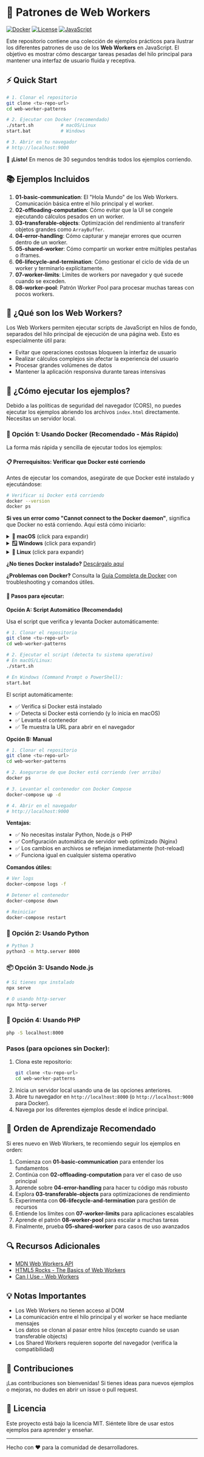 # 🚀 Patrones de Web Workers

[![Docker](https://img.shields.io/badge/Docker-Ready-2496ED?style=flat&logo=docker&logoColor=white)](https://www.docker.com/)
[![License](https://img.shields.io/badge/License-MIT-green.svg)](LICENSE)
[![JavaScript](https://img.shields.io/badge/JavaScript-ES6+-F7DF1E?style=flat&logo=javascript&logoColor=black)](https://developer.mozilla.org/es/docs/Web/JavaScript)

Este repositorio contiene una colección de ejemplos prácticos para ilustrar los diferentes patrones de uso de los **Web Workers** en JavaScript. El objetivo es mostrar cómo descargar tareas pesadas del hilo principal para mantener una interfaz de usuario fluida y receptiva.

## ⚡ Quick Start

```bash
# 1. Clonar el repositorio
git clone <tu-repo-url>
cd web-worker-patterns

# 2. Ejecutar con Docker (recomendado)
./start.sh          # macOS/Linux
start.bat           # Windows

# 3. Abrir en tu navegador
# http://localhost:9000
```

🎉 **¡Listo!** En menos de 30 segundos tendrás todos los ejemplos corriendo.

## 📚 Ejemplos Incluidos

1. **01-basic-communication**: El "Hola Mundo" de los Web Workers. Comunicación básica entre el hilo principal y el worker.
2. **02-offloading-computation**: Cómo evitar que la UI se congele ejecutando cálculos pesados en un worker.
3. **03-transferable-objects**: Optimización del rendimiento al transferir objetos grandes como `ArrayBuffer`.
4. **04-error-handling**: Cómo capturar y manejar errores que ocurren dentro de un worker.
5. **05-shared-worker**: Cómo compartir un worker entre múltiples pestañas o iframes.
6. **06-lifecycle-and-termination**: Cómo gestionar el ciclo de vida de un worker y terminarlo explícitamente.
7. **07-worker-limits**: Límites de workers por navegador y qué sucede cuando se exceden.
8. **08-worker-pool**: Patrón Worker Pool para procesar muchas tareas con pocos workers.

## 🎯 ¿Qué son los Web Workers?

Los Web Workers permiten ejecutar scripts de JavaScript en hilos de fondo, separados del hilo principal de ejecución de una página web. Esto es especialmente útil para:

- Evitar que operaciones costosas bloqueen la interfaz de usuario
- Realizar cálculos complejos sin afectar la experiencia del usuario
- Procesar grandes volúmenes de datos
- Mantener la aplicación responsiva durante tareas intensivas

## 🚀 ¿Cómo ejecutar los ejemplos?

Debido a las políticas de seguridad del navegador (CORS), no puedes ejecutar los ejemplos abriendo los archivos `index.html` directamente. Necesitas un servidor local.

### 🐳 Opción 1: Usando Docker (Recomendado - Más Rápido)

La forma más rápida y sencilla de ejecutar todos los ejemplos:

#### 📋 Prerrequisitos: Verificar que Docker esté corriendo

Antes de ejecutar los comandos, asegúrate de que Docker esté instalado y ejecutándose:

```bash
# Verificar si Docker está corriendo
docker --version
docker ps
```

**Si ves un error como "Cannot connect to the Docker daemon"**, significa que Docker no está corriendo. Aquí está cómo iniciarlo:

<details>
<summary><strong>🍎 macOS</strong> (click para expandir)</summary>

```bash
# Opción 1: Abrir Docker Desktop desde Aplicaciones
open -a Docker

# Opción 2: Desde la terminal (si está instalado)
open /Applications/Docker.app

# Esperar a que Docker inicie (puede tomar 10-30 segundos)
# Verás el ícono de Docker en la barra de menú cuando esté listo
```

**Verificar que está corriendo:**

```bash
# Deberías ver información de la versión sin errores
docker info
```

</details>

<details>
<summary><strong>🪟 Windows</strong> (click para expandir)</summary>

```bash
# Opción 1: Buscar "Docker Desktop" en el menú inicio y hacer clic

# Opción 2: Desde PowerShell
Start-Process "C:\Program Files\Docker\Docker\Docker Desktop.exe"

# Esperar a que Docker inicie (puede tomar 10-30 segundos)
# Verás el ícono de Docker en la bandeja del sistema cuando esté listo
```

**Verificar que está corriendo:**

```powershell
docker info
```

</details>

<details>
<summary><strong>🐧 Linux</strong> (click para expandir)</summary>

```bash
# Iniciar el servicio Docker
sudo systemctl start docker

# Habilitar Docker para que inicie automáticamente
sudo systemctl enable docker

# Verificar el estado
sudo systemctl status docker
```

**Verificar que está corriendo:**

```bash
docker info
```

</details>

**¿No tienes Docker instalado?** [Descárgalo aquí](https://www.docker.com/products/docker-desktop)

**¿Problemas con Docker?** Consulta la [Guía Completa de Docker](DOCKER.md) con troubleshooting y comandos útiles.

#### 🚀 Pasos para ejecutar:

**Opción A: Script Automático (Recomendado)**

Usa el script que verifica y levanta Docker automáticamente:

```bash
# 1. Clonar el repositorio
git clone <tu-repo-url>
cd web-worker-patterns

# 2. Ejecutar el script (detecta tu sistema operativo)
# En macOS/Linux:
./start.sh

# En Windows (Command Prompt o PowerShell):
start.bat
```

El script automáticamente:

- ✅ Verifica si Docker está instalado
- ✅ Detecta si Docker está corriendo (y lo inicia en macOS)
- ✅ Levanta el contenedor
- ✅ Te muestra la URL para abrir en el navegador

**Opción B: Manual**

```bash
# 1. Clonar el repositorio
git clone <tu-repo-url>
cd web-worker-patterns

# 2. Asegurarse de que Docker está corriendo (ver arriba)
docker ps

# 3. Levantar el contenedor con Docker Compose
docker-compose up -d

# 4. Abrir en el navegador
# http://localhost:9000
```

**Ventajas:**

- ✅ No necesitas instalar Python, Node.js o PHP
- ✅ Configuración automática de servidor web optimizado (Nginx)
- ✅ Los cambios en archivos se reflejan inmediatamente (hot-reload)
- ✅ Funciona igual en cualquier sistema operativo

**Comandos útiles:**

```bash
# Ver logs
docker-compose logs -f

# Detener el contenedor
docker-compose down

# Reiniciar
docker-compose restart
```

### 🐍 Opción 2: Usando Python

```bash
# Python 3
python3 -m http.server 8000
```

### 📦 Opción 3: Usando Node.js

```bash
# Si tienes npx instalado
npx serve

# O usando http-server
npx http-server
```

### 🐘 Opción 4: Usando PHP

```bash
php -S localhost:8000
```

### Pasos (para opciones sin Docker):

1. Clona este repositorio:
   ```bash
   git clone <tu-repo-url>
   cd web-worker-patterns
   ```
2. Inicia un servidor local usando una de las opciones anteriores.
3. Abre tu navegador en `http://localhost:8000` (o `http://localhost:9000` para Docker).
4. Navega por los diferentes ejemplos desde el índice principal.

## 📖 Orden de Aprendizaje Recomendado

Si eres nuevo en Web Workers, te recomiendo seguir los ejemplos en orden:

1. Comienza con **01-basic-communication** para entender los fundamentos
2. Continúa con **02-offloading-computation** para ver el caso de uso principal
3. Aprende sobre **04-error-handling** para hacer tu código más robusto
4. Explora **03-transferable-objects** para optimizaciones de rendimiento
5. Experimenta con **06-lifecycle-and-termination** para gestión de recursos
6. Entiende los límites con **07-worker-limits** para aplicaciones escalables
7. Aprende el patrón **08-worker-pool** para escalar a muchas tareas
8. Finalmente, prueba **05-shared-worker** para casos de uso avanzados

## 🔍 Recursos Adicionales

- [MDN Web Workers API](https://developer.mozilla.org/es/docs/Web/API/Web_Workers_API)
- [HTML5 Rocks - The Basics of Web Workers](https://www.html5rocks.com/en/tutorials/workers/basics/)
- [Can I Use - Web Workers](https://caniuse.com/webworkers)

## 💡 Notas Importantes

- Los Web Workers no tienen acceso al DOM
- La comunicación entre el hilo principal y el worker se hace mediante mensajes
- Los datos se clonan al pasar entre hilos (excepto cuando se usan transferable objects)
- Los Shared Workers requieren soporte del navegador (verifica la compatibilidad)

## 🤝 Contribuciones

¡Las contribuciones son bienvenidas! Si tienes ideas para nuevos ejemplos o mejoras, no dudes en abrir un issue o pull request.

## 📄 Licencia

Este proyecto está bajo la licencia MIT. Siéntete libre de usar estos ejemplos para aprender y enseñar.

---

Hecho con ❤️ para la comunidad de desarrolladores.
